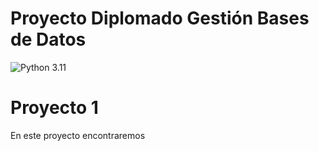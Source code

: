 # Proyecto Diplomado Gestión Bases de Datos
![Python 3.11](https://img.shields.io/badge/Python-3.11-blue)
# Proyecto 1 
En este proyecto encontraremos 